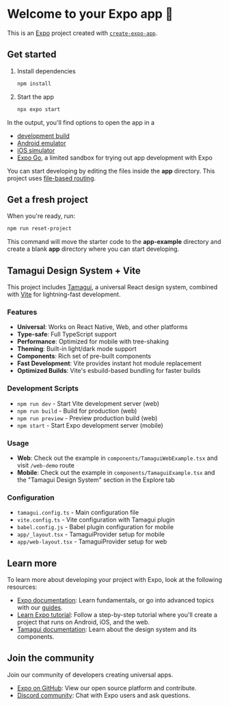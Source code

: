 # Welcome to your Expo app 👋

This is an [Expo](https://expo.dev) project created with [`create-expo-app`](https://www.npmjs.com/package/create-expo-app).

## Get started

1. Install dependencies

   ```bash
   npm install
   ```

2. Start the app

   ```bash
   npx expo start
   ```

In the output, you'll find options to open the app in a

- [development build](https://docs.expo.dev/develop/development-builds/introduction/)
- [Android emulator](https://docs.expo.dev/workflow/android-studio-emulator/)
- [iOS simulator](https://docs.expo.dev/workflow/ios-simulator/)
- [Expo Go](https://expo.dev/go), a limited sandbox for trying out app development with Expo

You can start developing by editing the files inside the **app** directory. This project uses [file-based routing](https://docs.expo.dev/router/introduction).

## Get a fresh project

When you're ready, run:

```bash
npm run reset-project
```

This command will move the starter code to the **app-example** directory and create a blank **app** directory where you can start developing.

## Tamagui Design System + Vite

This project includes [Tamagui](https://tamagui.dev), a universal React design system, combined with [Vite](https://vitejs.dev) for lightning-fast development.

### Features
- **Universal**: Works on React Native, Web, and other platforms
- **Type-safe**: Full TypeScript support
- **Performance**: Optimized for mobile with tree-shaking
- **Theming**: Built-in light/dark mode support
- **Components**: Rich set of pre-built components
- **Fast Development**: Vite provides instant hot module replacement
- **Optimized Builds**: Vite's esbuild-based bundling for faster builds

### Development Scripts
- `npm run dev` - Start Vite development server (web)
- `npm run build` - Build for production (web)
- `npm run preview` - Preview production build (web)
- `npm start` - Start Expo development server (mobile)

### Usage
- **Web**: Check out the example in `components/TamaguiWebExample.tsx` and visit `/web-demo` route
- **Mobile**: Check out the example in `components/TamaguiExample.tsx` and the "Tamagui Design System" section in the Explore tab

### Configuration
- `tamagui.config.ts` - Main configuration file
- `vite.config.ts` - Vite configuration with Tamagui plugin
- `babel.config.js` - Babel plugin configuration for mobile
- `app/_layout.tsx` - TamaguiProvider setup for mobile
- `app/web-layout.tsx` - TamaguiProvider setup for web

## Learn more

To learn more about developing your project with Expo, look at the following resources:

- [Expo documentation](https://docs.expo.dev/): Learn fundamentals, or go into advanced topics with our [guides](https://docs.expo.dev/guides).
- [Learn Expo tutorial](https://docs.expo.dev/tutorial/introduction/): Follow a step-by-step tutorial where you'll create a project that runs on Android, iOS, and the web.
- [Tamagui documentation](https://tamagui.dev): Learn about the design system and its components.

## Join the community

Join our community of developers creating universal apps.

- [Expo on GitHub](https://github.com/expo/expo): View our open source platform and contribute.
- [Discord community](https://chat.expo.dev): Chat with Expo users and ask questions.
